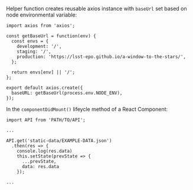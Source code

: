 Helper function creates reusable axios instance with `baseUrl` set based on node environmental variable:

```
import axios from 'axios';

const getBaseUrl = function(env) {
  const envs = {
    development: '/',
    staging: '/',
    production: 'https://lsst-epo.github.io/a-window-to-the-stars/',
  };

  return envs[env] || '/';
};

export default axios.create({
  baseURL: getBaseUrl(process.env.NODE_ENV),
});
```

In the `componentDidMount()` lifeycle method of a React Component:

```
import API from 'PATH/TO/API';

...

API.get('static-data/EXAMPLE-DATA.json')
  .then(res => {
    console.log(res.data)
    this.setState(prevState => {
      ...prevState,
      data: res.data
    });

...
```
